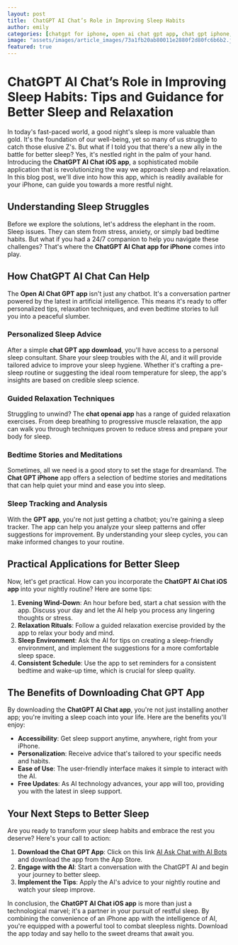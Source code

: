 ```yaml
---
layout: post
title:  ChatGPT AI Chat’s Role in Improving Sleep Habits
author: emily
categories: [chatgpt for iphone, open ai chat gpt app, chat gpt iphone, chat openai app, chat gpt app download, download chat gpt app, gpt app]
image: "assets/images/article_images/73a1fb20ab80011e2880f2d80fc6b6b2.jpg"
featured: true
---
```


# ChatGPT AI Chat’s Role in Improving Sleep Habits: Tips and Guidance for Better Sleep and Relaxation

In today's fast-paced world, a good night's sleep is more valuable than gold. It's the foundation of our well-being, yet so many of us struggle to catch those elusive Z's. But what if I told you that there's a new ally in the battle for better sleep? Yes, it's nestled right in the palm of your hand. Introducing the **ChatGPT AI Chat iOS app**, a sophisticated mobile application that is revolutionizing the way we approach sleep and relaxation. In this blog post, we'll dive into how this app, which is readily available for your iPhone, can guide you towards a more restful night.

## Understanding Sleep Struggles

Before we explore the solutions, let's address the elephant in the room. Sleep issues. They can stem from stress, anxiety, or simply bad bedtime habits. But what if you had a 24/7 companion to help you navigate these challenges? That's where the **ChatGPT AI Chat app for iPhone** comes into play.

## How ChatGPT AI Chat Can Help

The **Open AI Chat GPT app** isn't just any chatbot. It's a conversation partner powered by the latest in artificial intelligence. This means it's ready to offer personalized tips, relaxation techniques, and even bedtime stories to lull you into a peaceful slumber.

### Personalized Sleep Advice

After a simple **chat GPT app download**, you'll have access to a personal sleep consultant. Share your sleep troubles with the AI, and it will provide tailored advice to improve your sleep hygiene. Whether it's crafting a pre-sleep routine or suggesting the ideal room temperature for sleep, the app's insights are based on credible sleep science.

### Guided Relaxation Techniques

Struggling to unwind? The **chat openai app** has a range of guided relaxation exercises. From deep breathing to progressive muscle relaxation, the app can walk you through techniques proven to reduce stress and prepare your body for sleep.

### Bedtime Stories and Meditations

Sometimes, all we need is a good story to set the stage for dreamland. The **Chat GPT iPhone** app offers a selection of bedtime stories and meditations that can help quiet your mind and ease you into sleep.

### Sleep Tracking and Analysis

With the **GPT app**, you're not just getting a chatbot; you're gaining a sleep tracker. The app can help you analyze your sleep patterns and offer suggestions for improvement. By understanding your sleep cycles, you can make informed changes to your routine.

## Practical Applications for Better Sleep

Now, let's get practical. How can you incorporate the **ChatGPT AI Chat iOS app** into your nightly routine? Here are some tips:

1. **Evening Wind-Down**: An hour before bed, start a chat session with the app. Discuss your day and let the AI help you process any lingering thoughts or stress.
2. **Relaxation Rituals**: Follow a guided relaxation exercise provided by the app to relax your body and mind.
3. **Sleep Environment**: Ask the AI for tips on creating a sleep-friendly environment, and implement the suggestions for a more comfortable sleep space.
4. **Consistent Schedule**: Use the app to set reminders for a consistent bedtime and wake-up time, which is crucial for sleep quality.

## The Benefits of Downloading Chat GPT App

By downloading the **ChatGPT AI Chat app**, you're not just installing another app; you're inviting a sleep coach into your life. Here are the benefits you'll enjoy:

- **Accessibility**: Get sleep support anytime, anywhere, right from your iPhone.
- **Personalization**: Receive advice that's tailored to your specific needs and habits.
- **Ease of Use**: The user-friendly interface makes it simple to interact with the AI.
- **Free Updates**: As AI technology advances, your app will too, providing you with the latest in sleep support.

## Your Next Steps to Better Sleep

Are you ready to transform your sleep habits and embrace the rest you deserve? Here's your call to action:

1. **Download the Chat GPT App**: Click on this link [AI Ask Chat with AI Bots](https://apps.apple.com/us/app/ai-ask-chat-with-ai-bots/id6472484891) and download the app from the App Store.
2. **Engage with the AI**: Start a conversation with the ChatGPT AI and begin your journey to better sleep.
3. **Implement the Tips**: Apply the AI's advice to your nightly routine and watch your sleep improve.

In conclusion, the **ChatGPT AI Chat iOS app** is more than just a technological marvel; it's a partner in your pursuit of restful sleep. By combining the convenience of an iPhone app with the intelligence of AI, you're equipped with a powerful tool to combat sleepless nights. Download the app today and say hello to the sweet dreams that await you.